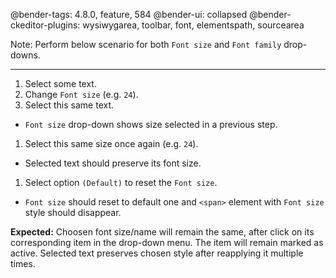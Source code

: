 @bender-tags: 4.8.0, feature, 584
@bender-ui: collapsed
@bender-ckeditor-plugins: wysiwygarea, toolbar, font, elementspath, sourcearea

Note: Perform below scenario for both `Font size` and `Font family` drop-downs.

----

1. Select some text.
1. Change `Font size` (e.g. `24`).
1. Select this same text.
  * `Font size` drop-down shows size selected in a previous step.
1. Select this same size once again (e.g. `24`).
  * Selected text should preserve its font size.
1. Select option `(Default)` to reset the `Font size`.
  * `Font size` should reset to default one and `<span>` element with `Font size` style should disappear.

**Expected:** Choosen font size/name will remain the same, after click on its corresponding item in the drop-down menu. The item will remain marked as active. Selected text preserves chosen style after reapplying it multiple times.
